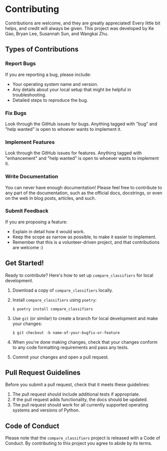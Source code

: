 # Contributing

Contributions are welcome, and they are greatly appreciated! Every little bit
helps, and credit will always be given. This project was developed by Ke Gao, Bryan Lee, Susannah Sun, and Wangkai Zhu.

## Types of Contributions

### Report Bugs

If you are reporting a bug, please include:

* Your operating system name and version.
* Any details about your local setup that might be helpful in troubleshooting.
* Detailed steps to reproduce the bug.

### Fix Bugs

Look through the GitHub issues for bugs. Anything tagged with "bug" and "help
wanted" is open to whoever wants to implement it.

### Implement Features

Look through the GitHub issues for features. Anything tagged with "enhancement"
and "help wanted" is open to whoever wants to implement it.

### Write Documentation

You can never have enough documentation! Please feel free to contribute to any
part of the documentation, such as the official docs, docstrings, or even
on the web in blog posts, articles, and such.

### Submit Feedback

If you are proposing a feature:

* Explain in detail how it would work.
* Keep the scope as narrow as possible, to make it easier to implement.
* Remember that this is a volunteer-driven project, and that contributions
  are welcome :)

## Get Started!

Ready to contribute? Here's how to set up `compare_classifiers` for local development.

1. Download a copy of `compare_classifiers` locally.
2. Install `compare_classifiers` using `poetry`:

    ```console
    $ poetry install compare_classifiers

    ```

3. Use `git` (or similar) to create a branch for local development and make your changes:

    ```console
    $ git checkout -b name-of-your-bugfix-or-feature

    ```

4. When you're done making changes, check that your changes conform to any code formatting requirements and pass any tests.

5. Commit your changes and open a pull request.

## Pull Request Guidelines

Before you submit a pull request, check that it meets these guidelines:

1. The pull request should include additional tests if appropriate.
2. If the pull request adds functionality, the docs should be updated.
3. The pull request should work for all currently supported operating systems and versions of Python.

## Code of Conduct

Please note that the `compare_classifiers` project is released with a
Code of Conduct. By contributing to this project you agree to abide by its terms.
